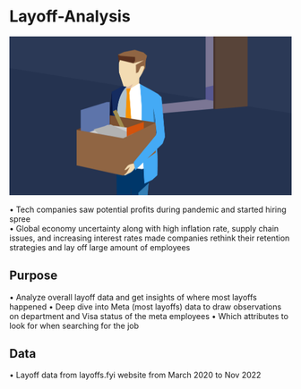 # Layoff-Analysis

![Alt text](_214233_layoff_hero.jpeg)


• Tech companies saw potential profits during pandemic and started hiring spree\
• Global economy uncertainty along with high inflation rate, supply chain issues,
and increasing interest rates made companies rethink their retention strategies
and lay off large amount of employees

## Purpose
• Analyze overall layoff data and get insights of where most layoffs happened 
• Deep dive into Meta (most layoffs) data to draw observations on department
and Visa status of the meta employees
• Which attributes to look for when searching for the job

## Data
• Layoff data from layoffs.fyi website from March 2020 to Nov 2022
